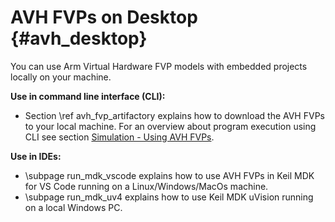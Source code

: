 # AVH FVPs on Desktop {#avh_desktop}

You can use Arm Virtual Hardware FVP models with embedded projects locally on your machine.

**Use in command line interface (CLI):**
 - Section \ref avh_fvp_artifactory explains how to download the AVH FVPs to your local machine. For an overview about program execution using CLI see section [Simulation - Using AVH FVPs](../../simulation/html/using.html).

**Use in IDEs:**
 - \subpage run_mdk_vscode explains how to use AVH FVPs in Keil MDK for VS Code running on a Linux/Windows/MacOs machine.
 - \subpage run_mdk_uv4 explains how to use Keil MDK uVision running on a local Windows PC.
